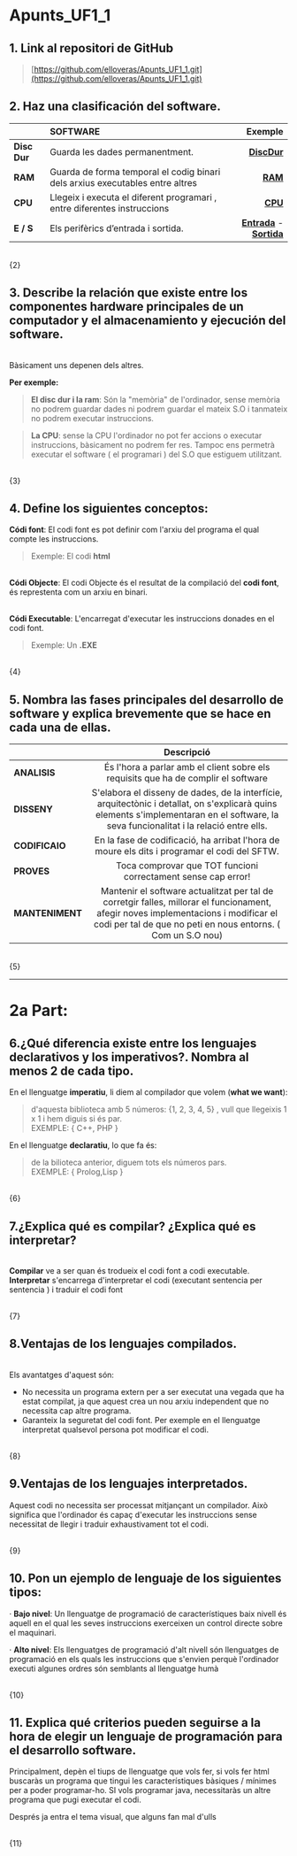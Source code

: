 # Apunts_UF1_1

  ## 1. Link al repositori de GitHub
>[https://github.com/elloveras/Apunts_UF1_1.git](https://github.com/elloveras/Apunts_UF1_1.git)



## 2. Haz una clasificación del software.  



|       | SOFTWARE | Exemple|
| :---        |    :----   |          ---: |
|  **Disc Dur**      | 	Guarda les dades permanentment.       |  [**DiscDur**](https://www.pccomponentes.com/seagate-barracuda-35-1tb-sata3)  |
| **RAM**            | 	Guarda de forma temporal el codig binari dels arxius executables entre altres        | [**RAM**](https://www.pccomponentes.com/memoria-ram-kingston-hyperx-impact-sodimm-ddr4-3200mhz-8gb-cl20)      |
|**CPU**             |Llegeix i executa el diferent programari , entre diferentes instruccions         |[**CPU**](https://www.pccomponentes.com/nox-hummer-h-212-cpu-cooler)            |
|**E / S**           |Els perifèrics d’entrada i sortida.       |[**Entrada**](https://www.pccomponentes.com/logitech-wireless-combo-mk270-teclado-inalambrico)    - [**Sortida**](https://www.pccomponentes.com/benq-gw2780e-27-led-ips-eye-care)      |
\
{2}
## 3. Describe la relación que existe entre los componentes hardware principales de un computador y el almacenamiento y ejecución del software.
\
Bàsicament uns depenen dels altres.

**Per exemple:**

>  **El disc dur i la ram**: Són la "memòria" de l'ordinador, sense memòria no podrem guardar dades ni podrem guardar el mateix S.O i tanmateix no podrem executar instruccions.

> **La CPU**: sense la CPU l'ordinador no pot fer accions o executar instruccions, bàsicament no podrem fer res. Tampoc ens permetrà executar el software ( el programari ) del S.O que estiguem utilitzant.

\
{3}

## 4.  Define los siguientes conceptos:
  **Códi font**: El codi font es pot definir com l'arxiu del programa el qual compte les instruccions.
>Exemple:
El codi **html** 

\
 **Códi Objecte**: El codi Objecte és el resultat de la compilació del **codi font**, és represtenta com un arxiu en binari. 
 
\
 **Códi Executable**: L'encarregat d'executar les instruccions donades en el codi font.
 
 
 
>Exemple:
Un  **.EXE**


\
{4}
## 5.  Nombra las fases principales del desarrollo de software y explica brevemente que se hace en cada una de ellas.

|       | Descripció | 
| :---        |    :----:   |     
| **ANALISIS**      |  És l'hora a parlar amb el client sobre els requisits que ha de complir el software     | 
| **DISSENY**   | S'elabora el disseny de dades, de la interfície, arquitectònic i detallat, on s'explicarà quins elements s'implementaran en el software, la seva funcionalitat i la relació entre ells.
| **CODIFICAIO**  |   En la fase de codificació, ha arribat l'hora de moure els dits i programar el codi del SFTW.
|**PROVES**| Toca comprovar que TOT funcioni correctament sense cap error!
|**MANTENIMENT**| Mantenir el software actualitzat per tal de corretgir falles, millorar el funcionament, afegir noves implementacions i modificar el codi per tal de que no peti en nous entorns. ( Com un S.O nou)

 




\
{5}
___
# 2a Part:

## 6.¿Qué diferencia existe entre los lenguajes declarativos y los imperativos?. Nombra al menos 2 de cada tipo.

En el llenguatge **imperatiu**, li diem al compilador que volem (**what we want**):

>  d'aquesta biblioteca amb 5 números: {1, 2, 3, 4, 5} , vull que llegeixis 1 x 1 i hem diguis si és par.
\
 EXEMPLE: {  C++, PHP  }

En el llenguatge **declaratiu**, lo que fa és:

> de la bilioteca anterior, diguem tots els números pars.
\
 EXEMPLE: { Prolog,Lisp }

\
{6}

## 7.¿Explica qué es compilar? ¿Explica qué es interpretar?
\
**Compilar** ve a ser quan és trodueix el codi font a codi executable.
**Interpretar** s'encarrega d'interpretar el codi (executant sentencia per sentencia ) i traduir el codi font

\
{7}

## 8.Ventajas de los lenguajes compilados.
\
Els avantatges d'aquest són:
- No necessita un programa extern per a ser executat una vegada que ha estat compilat, ja que aquest crea un nou arxiu independent que no necessita cap altre programa.
- Garanteix la seguretat del codi font. Per exemple en el llenguatge interpretat qualsevol persona pot modificar el codi.

\
{8}

## 9.Ventajas de los lenguajes interpretados.
Aquest codi no necessita ser processat mitjançant un compilador. Això significa que l'ordinador és capaç d'executar les instruccions sense necessitat de llegir i traduir exhaustivament tot el codi.

\
{9}

## 10.  Pon un ejemplo de lenguaje de los siguientes tipos:

·       **Bajo nivel**:  Un llenguatge de programació de característiques baix nivell és aquell en el qual les seves instruccions exerceixen un control directe sobre el maquinari.

·       **Alto nivel**: Els llenguatges de programació d'alt nivell són llenguatges de programació en els quals les instruccions que s'envien perquè l'ordinador executi algunes ordres són semblants al llenguatge humà

\
{10}

## 11.  Explica qué criterios pueden seguirse a la hora de elegir un lenguaje de programación para el desarrollo software.



Principalment, depèn el tiups de llenguatge que vols fer, si vols fer html buscaràs un programa que tingui les característiques bàsiques / mínimes per a poder programar-ho. SI vols programar java, necessitaràs un altre programa que pugi executar el codi.

 
Després ja entra el tema visual, que alguns fan mal d'ulls

\
{11}

